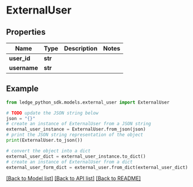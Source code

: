 # ExternalUser


## Properties

Name | Type | Description | Notes
------------ | ------------- | ------------- | -------------
**user_id** | **str** |  | 
**username** | **str** |  | 

## Example

```python
from ledge_python_sdk.models.external_user import ExternalUser

# TODO update the JSON string below
json = "{}"
# create an instance of ExternalUser from a JSON string
external_user_instance = ExternalUser.from_json(json)
# print the JSON string representation of the object
print(ExternalUser.to_json())

# convert the object into a dict
external_user_dict = external_user_instance.to_dict()
# create an instance of ExternalUser from a dict
external_user_form_dict = external_user.from_dict(external_user_dict)
```
[[Back to Model list]](../README.md#documentation-for-models) [[Back to API list]](../README.md#documentation-for-api-endpoints) [[Back to README]](../README.md)


